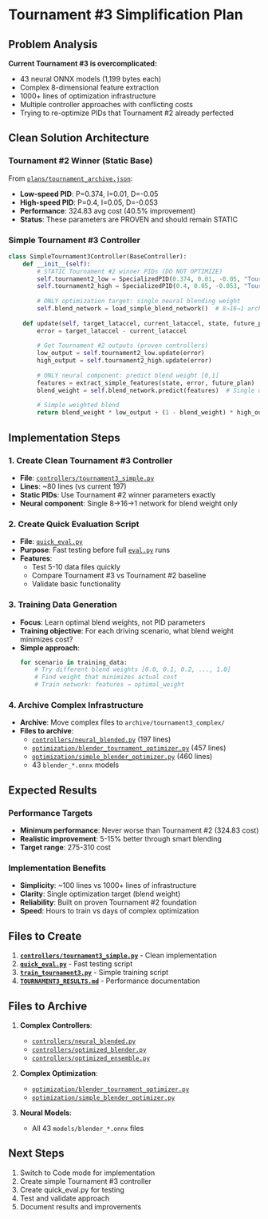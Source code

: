 # Tournament #3 Simplification Plan

## Problem Analysis

**Current Tournament #3 is overcomplicated:**
- 43 neural ONNX models (1,199 bytes each)
- Complex 8-dimensional feature extraction
- 1000+ lines of optimization infrastructure
- Multiple controller approaches with conflicting costs
- Trying to re-optimize PIDs that Tournament #2 already perfected

## Clean Solution Architecture

### Tournament #2 Winner (Static Base)
From [`plans/tournament_archive.json`](plans/tournament_archive.json:179-199):
- **Low-speed PID**: P=0.374, I=0.01, D=-0.05  
- **High-speed PID**: P=0.4, I=0.05, D=-0.053
- **Performance**: 324.83 avg cost (40.5% improvement)
- **Status**: These parameters are PROVEN and should remain STATIC

### Simple Tournament #3 Controller

```python
class SimpleTournament3Controller(BaseController):
    def __init__(self):
        # STATIC Tournament #2 winner PIDs (DO NOT OPTIMIZE)
        self.tournament2_low = SpecializedPID(0.374, 0.01, -0.05, "Tournament2_Low")
        self.tournament2_high = SpecializedPID(0.4, 0.05, -0.053, "Tournament2_High")
        
        # ONLY optimization target: single neural blending weight
        self.blend_network = load_simple_blend_network()  # 8→16→1 architecture
    
    def update(self, target_lataccel, current_lataccel, state, future_plan):
        error = target_lataccel - current_lataccel
        
        # Get Tournament #2 outputs (proven controllers)
        low_output = self.tournament2_low.update(error)
        high_output = self.tournament2_high.update(error)
        
        # ONLY neural component: predict blend weight [0,1]
        features = extract_simple_features(state, error, future_plan)  # 8 features
        blend_weight = self.blend_network.predict(features)  # Single output
        
        # Simple weighted blend
        return blend_weight * low_output + (1 - blend_weight) * high_output
```

## Implementation Steps

### 1. Create Clean Tournament #3 Controller
- **File**: [`controllers/tournament3_simple.py`](controllers/tournament3_simple.py)
- **Lines**: ~80 lines (vs current 197)
- **Static PIDs**: Use Tournament #2 winner parameters exactly
- **Neural component**: Single 8→16→1 network for blend weight only

### 2. Create Quick Evaluation Script
- **File**: [`quick_eval.py`](quick_eval.py)
- **Purpose**: Fast testing before full [`eval.py`](eval.py) runs
- **Features**: 
  - Test 5-10 data files quickly
  - Compare Tournament #3 vs Tournament #2 baseline
  - Validate basic functionality

### 3. Training Data Generation
- **Focus**: Learn optimal blend weights, not PID parameters
- **Training objective**: For each driving scenario, what blend weight minimizes cost?
- **Simple approach**: 
  ```python
  for scenario in training_data:
      # Try different blend weights [0.0, 0.1, 0.2, ..., 1.0]
      # Find weight that minimizes actual cost
      # Train network: features → optimal_weight
  ```

### 4. Archive Complex Infrastructure
- **Archive**: Move complex files to `archive/tournament3_complex/`
- **Files to archive**:
  - [`controllers/neural_blended.py`](controllers/neural_blended.py) (197 lines)
  - [`optimization/blender_tournament_optimizer.py`](optimization/blender_tournament_optimizer.py) (457 lines)
  - [`optimization/simple_blender_optimizer.py`](optimization/simple_blender_optimizer.py) (460 lines)
  - 43 `blender_*.onnx` models

## Expected Results

### Performance Targets
- **Minimum performance**: Never worse than Tournament #2 (324.83 cost)
- **Realistic improvement**: 5-15% better through smart blending
- **Target range**: 275-310 cost

### Implementation Benefits
- **Simplicity**: ~100 lines vs 1000+ lines of infrastructure
- **Clarity**: Single optimization target (blend weight)
- **Reliability**: Built on proven Tournament #2 foundation
- **Speed**: Hours to train vs days of complex optimization

## Files to Create

1. **[`controllers/tournament3_simple.py`](controllers/tournament3_simple.py)** - Clean implementation
2. **[`quick_eval.py`](quick_eval.py)** - Fast testing script
3. **[`train_tournament3.py`](train_tournament3.py)** - Simple training script
4. **[`TOURNAMENT3_RESULTS.md`](TOURNAMENT3_RESULTS.md)** - Performance documentation

## Files to Archive

1. **Complex Controllers**:
   - [`controllers/neural_blended.py`](controllers/neural_blended.py)
   - [`controllers/optimized_blender.py`](controllers/optimized_blender.py)
   - [`controllers/optimized_ensemble.py`](controllers/optimized_ensemble.py)

2. **Complex Optimization**:
   - [`optimization/blender_tournament_optimizer.py`](optimization/blender_tournament_optimizer.py)
   - [`optimization/simple_blender_optimizer.py`](optimization/simple_blender_optimizer.py)

3. **Neural Models**:
   - All 43 `models/blender_*.onnx` files

## Next Steps

1. Switch to Code mode for implementation
2. Create simple Tournament #3 controller
3. Create quick_eval.py for testing
4. Test and validate approach
5. Document results and improvements
